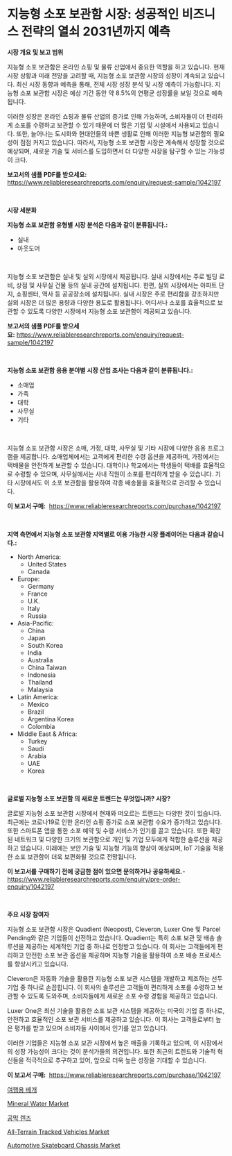 <p><h1>지능형 소포 보관함 시장: 성공적인 비즈니스 전략의 열쇠 2031년까지 예측</h1></p><p><strong>시장 개요 및 보고 범위</strong></p>
<p><p>지능형 소포 보관함은 온라인 쇼핑 및 물류 산업에서 중요한 역할을 하고 있습니다. 현재 시장 상황과 미래 전망을 고려할 때, 지능형 소포 보관함 시장의 성장이 계속되고 있습니다. 최신 시장 동향과 예측을 통해, 전체 시장 성장 분석 및 시장 예측이 가능합니다. 지능형 소포 보관함 시장은 예상 기간 동안 약 8.5%의 연평균 성장률을 보일 것으로 예측됩니다. </p><p>이러한 성장은 온라인 쇼핑과 물류 산업의 증가로 인해 가능하며, 소비자들이 더 편리하게 소포를 수령하고 보관할 수 있기 때문에 더 많은 기업 및 시설에서 사용되고 있습니다. 또한, 늘어나는 도시화와 현대인들의 바쁜 생활로 인해 이러한 지능형 보관함의 필요성이 점점 커지고 있습니다. 따라서, 지능형 소포 보관함 시장은 계속해서 성장할 것으로 예상되며, 새로운 기술 및 서비스를 도입하면서 더 다양한 시장을 탐구할 수 있는 가능성이 크다.</p></p>
<p><strong>보고서의 샘플 PDF를 받으세요:</strong> <a href="https://www.reliableresearchreports.com/enquiry/request-sample/1042197">https://www.reliableresearchreports.com/enquiry/request-sample/1042197</a></p>
<p>&nbsp;</p>
<p><strong>시장 세분화</strong></p>
<p><strong>지능형 소포 보관함 유형별 시장 분석은 다음과 같이 분류됩니다.:</strong></p>
<p><ul><li>실내</li><li>아웃도어</li></ul></p>
<p>&nbsp;</p>
<p><p>지능형 소포 보관함은 실내 및 실외 시장에서 제공됩니다. 실내 시장에서는 주로 빌딩 로비, 상점 및 사무실 건물 등의 실내 공간에 설치됩니다. 한편, 실외 시장에서는 아파트 단지, 쇼핑센터, 역사 등 공공장소에 설치됩니다. 실내 시장은 주로 편리함을 강조하지만 실외 시장은 더 많은 용량과 다양한 용도로 활용됩니다. 어디서나 소포를 효율적으로 보관할 수 있도록 다양한 시장에서 지능형 소포 보관함이 제공되고 있습니다.</p></p>
<p><strong>보고서의 샘플 PDF를 받으세요:</strong>&nbsp;<a href="https://www.reliableresearchreports.com/enquiry/request-sample/1042197">https://www.reliableresearchreports.com/enquiry/request-sample/1042197</a></p>
<p>&nbsp;</p>
<p><strong> 지능형 소포 보관함 응용 분야별 시장 산업 조사는 다음과 같이 분류됩니다.:</strong></p>
<p><ul><li>소매업</li><li>가족</li><li>대학</li><li>사무실</li><li>기타</li></ul></p>
<p>&nbsp;</p>
<p><p>지능형 소포 보관함 시장은 소매, 가정, 대학, 사무실 및 기타 시장에 다양한 응용 프로그램을 제공합니다. 소매업체에서는 고객에게 편리한 수령 옵션을 제공하며, 가정에서는 택배물을 안전하게 보관할 수 있습니다. 대학이나 학교에서는 학생들이 택배를 효율적으로 수령할 수 있으며, 사무실에서는 사내 직원이 소포를 편리하게 받을 수 있습니다. 기타 시장에서도 이 소포 보관함을 활용하여 각종 배송물을 효율적으로 관리할 수 있습니다.</p></p>
<p><strong>이 보고서 구매:</strong>&nbsp; <a href="https://www.reliableresearchreports.com/purchase/1042197">https://www.reliableresearchreports.com/purchase/1042197</a></p>
<p>&nbsp;</p>
<p><strong>지역 측면에서 지능형 소포 보관함 지역별로 이용 가능한 시장 플레이어는 다음과 같습니다.:</strong></p>
<p><ul>
    <li>
        North America:
        <ul>
            <li>United States</li>
            <li>Canada</li>
        </ul>
    </li>
    <li>
        Europe:
        <ul>
            <li>Germany</li>
            <li>France</li>
            <li>U.K.</li>
            <li>Italy</li>
            <li>Russia</li>
        </ul>
    </li>
    <li>
        Asia-Pacific:
        <ul>
            <li>China</li>
            <li>Japan</li>
            <li>South Korea</li>
            <li>India</li>
            <li>Australia</li>
            <li>China Taiwan</li>
            <li>Indonesia</li>
            <li>Thailand</li>
            <li>Malaysia</li>
        </ul>
    </li>
    <li>
        Latin America:
        <ul>
            <li>Mexico</li>
            <li>Brazil</li>
            <li>Argentina Korea</li>
            <li>Colombia</li>
        </ul>
    </li>
    <li>
        Middle East & Africa:
        <ul>
            <li>Turkey</li>
            <li>Saudi</li>
            <li>Arabia</li>
            <li>UAE</li>
            <li>Korea</li>
        </ul>
    </li>
    </ul></p>
<p>&nbsp;</p>
<p><strong>글로벌 지능형 소포 보관함 의 새로운 트렌드는 무엇입니까? 시장?</strong></p>
<p><p>글로벌 지능형 소포 보관함 시장에서 현재와 떠오르는 트렌드는 다양한 것이 있습니다. 최근에는 코로나19로 인한 온라인 쇼핑 증가로 소포 보관함 수요가 증가하고 있습니다. 또한 스마트폰 앱을 통한 소포 예약 및 수령 서비스가 인기를 끌고 있습니다. 또한 확장된 네트워크 및 다양한 크기의 보관함으로 개인 및 기업 모두에게 적합한 솔루션을 제공하고 있습니다. 미래에는 보안 기술 및 지능형 기능의 향상이 예상되며, IoT 기술을 적용한 소포 보관함이 더욱 보편화될 것으로 전망됩니다.</p></p>
<p><strong>이 보고서를 구매하기 전에 궁금한 점이 있으면 문의하거나 공유하세요.</strong>- <a href="https://www.reliableresearchreports.com/enquiry/pre-order-enquiry/1042197">https://www.reliableresearchreports.com/enquiry/pre-order-enquiry/1042197</a></p>
<p>&nbsp;</p>
<p><strong>주요 시장 참여자</strong></p>
<p><p>지능형 소포 보관함 시장은 Quadient (Neopost), Cleveron, Luxer One 및 Parcel Pending와 같은 기업들이 선전하고 있습니다. Quadient는 특히 소포 보관 및 배송 솔루션을 제공하는 세계적인 기업 중 하나로 인정받고 있습니다. 이 회사는 고객들에게 편리하고 안전한 소포 보관 옵션을 제공하며 지능형 기술을 활용하여 소포 배송 프로세스를 향상시키고 있습니다. </p><p>Cleveron은 자동화 기술을 활용한 지능형 소포 보관 시스템을 개발하고 제조하는 선두 기업 중 하나로 손꼽힙니다. 이 회사의 솔루션은 고객들이 편리하게 소포를 수령하고 보관할 수 있도록 도와주며, 소비자들에게 새로운 소포 수령 경험을 제공하고 있습니다.</p><p>Luxer One은 최신 기술을 활용한 소포 보관 시스템을 제공하는 미국의 기업 중 하나로, 안전하고 효율적인 소포 보관 서비스를 제공하고 있습니다. 이 회사는 고객들로부터 높은 평가를 받고 있으며 소비자들 사이에서 인기를 얻고 있습니다.</p><p>이러한 기업들은 지능형 소포 보관 시장에서 높은 매출을 기록하고 있으며, 이 시장에서의 성장 가능성이 크다는 것이 분석가들의 의견입니다. 또한 최근의 트렌드와 기술적 혁신들을 적극적으로 추구하고 있어, 앞으로 더욱 높은 성장을 기대할 수 있습니다.</p></p>
<p><strong>이 보고서 구매:</strong>&nbsp;&nbsp;<a href="https://www.reliableresearchreports.com/purchase/1042197">https://www.reliableresearchreports.com/purchase/1042197</a></p>
<p><p><a href="https://github.com/lkwggful07722/Market-Research-Report-List-1/blob/main/288554816001.md">여행용 베개</a></p><p><a href="https://github.com/irfadac/Market-Research-Report-List-2/blob/main/mineral-water-market.md">Mineral Water Market</a></p><p><a href="https://github.com/ZacharyScthmitt4465/Market-Research-Report-List-1/blob/main/690454116002.md">공막 렌즈</a></p><p><a href="https://issuu.com/reportprime-2/docs/all-terrain-tracked-vehicles-market-size-2030.pptx">All-Terrain Tracked Vehicles Market</a></p><p><a href="https://issuu.com/reportprime-2/docs/automotive-skateboard-chassis-market-size-2030.ppt">Automotive Skateboard Chassis Market</a></p></p>
